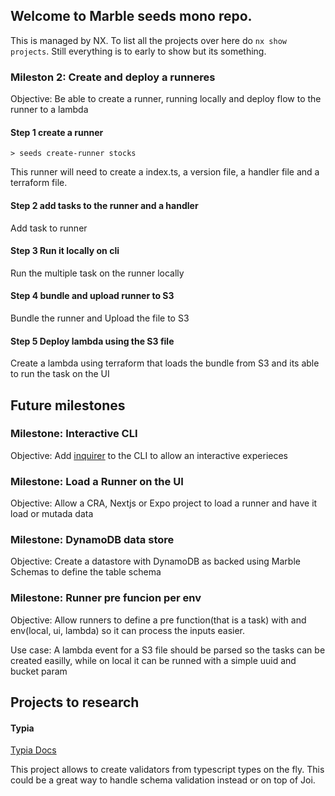 ## Welcome to Marble seeds mono repo.

This is managed by NX. To list all the projects over here do `nx show projects`. Still everything is to early to show but its something.

### Mileston 2: Create and deploy a runneres

Objective: Be able to create a runner, running locally and  deploy flow to the runner to a lambda

#### Step 1 create a runner

`> seeds create-runner stocks`

This runner will need to create a index.ts, a version file, a handler file and a terraform file.

#### Step 2 add tasks to the runner and a handler

Add task to runner

#### Step 3 Run it locally on cli

Run the multiple task on the runner locally

#### Step 4 bundle and upload runner to S3

Bundle the runner and Upload the file to S3

#### Step 5 Deploy lambda using the S3 file

Create a lambda using terraform that loads the bundle from S3 and its able to run the task on the UI

## Future milestones

### Milestone: Interactive CLI

Objective: Add [inquirer](https://www.npmjs.com/package/inquirer) to the CLI to allow an interactive experieces

### Milestone: Load a Runner on the UI

Objective: Allow a CRA, Nextjs or Expo project to load a runner and have it load or mutada data

### Milestone: DynamoDB data store

Objective: Create a datastore with DynamoDB as backed using Marble Schemas to define the table schema

### Milestone: Runner pre funcion per env

Objective: Allow runners to define a pre function(that is a task) with and env(local, ui, lambda) so it can process the inputs easier.

Use case: A lambda event for a S3 file should be parsed so the tasks can be created easilly, while on local it can be runned with a simple uuid and bucket param

## Projects to research

#### Typia

[Typia Docs](https://typia.io/docs/)

This project allows to create validators from typescript types on the fly. This could be a great way to handle schema validation instead or on top of Joi.

